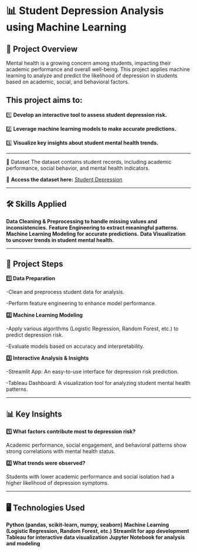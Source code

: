 # 📊 Student Depression Analysis using Machine Learning
## 📌 Project Overview
Mental health is a growing concern among students, impacting their academic performance and overall well-being. This project applies machine learning to analyze and predict the likelihood of depression in students based on academic, social, and behavioral factors.

## This project aims to:

1️⃣ **Develop an interactive tool to assess student depression risk.**

2️⃣ **Leverage machine learning models to make accurate predictions.**

3️⃣ **Visualize key insights about student mental health trends.**

---
📂 Dataset
The dataset contains student records, including academic performance, social behavior, and mental health indicators.

🔗 **Access the dataset here:** [Student Depression](https://drive.google.com/file/d/1guhzoPGmjK3fQIunhPHu65o-VUj4ZK64/view?usp=sharing)  

---

## 🛠️ Skills Applied
**Data Cleaning & Preprocessing to handle missing values and inconsistencies.**
**Feature Engineering to extract meaningful patterns.**
**Machine Learning Modeling for accurate predictions.**
**Data Visualization to uncover trends in student mental health.**

---

## 📜 Project Steps
**1️⃣ Data Preparation**

-Clean and preprocess student data for analysis.

-Perform feature engineering to enhance model performance.

**2️⃣ Machine Learning Modeling**

-Apply various algorithms (Logistic Regression, Random Forest, etc.) to predict depression risk.

-Evaluate models based on accuracy and interpretability.

**3️⃣ Interactive Analysis & Insights**

-Streamlit App: An easy-to-use interface for depression risk prediction.

-Tableau Dashboard: A visualization tool for analyzing student mental health patterns.

---

## 📊 Key Insights

**1️⃣ What factors contribute most to depression risk?**

Academic performance, social engagement, and behavioral patterns show strong correlations with mental health status.

**2️⃣ What trends were observed?**

Students with lower academic performance and social isolation had a higher likelihood of depression symptoms.

---

## 🖥️ Technologies Used
**Python (pandas, scikit-learn, numpy, seaborn)**
**Machine Learning (Logistic Regression, Random Forest, etc.)**
**Streamlit for app development**
**Tableau for interactive data visualization**
**Jupyter Notebook for analysis and modeling**
